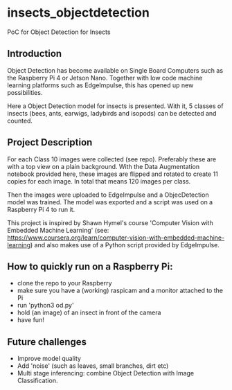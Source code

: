 # insects_objectdetection
PoC for Object Detection for Insects

## Introduction
Object Detection has become available on Single Board Computers such as the Raspberry Pi 4 or Jetson Nano. Together with low code machine learning platforms such as EdgeImpulse, this has opened up new possibilities. 

Here a Object Detection model for insects is presented. With it, 5 classes of insects (bees, ants, earwigs, ladybirds and isopods) can be detected and counted. 

## Project Description
For each Class 10 images were collected (see repo). Preferably these are with a top view on a plain background. 
With the Data Augmentation notebook provided here, these images are flipped and rotated to create 11 copies for each image. In total that means 120 images per class.

Then the images were uploaded to EdgeImpulse and a ObjecDetection model was trained.
The model was exported and a script was used on a Raspberry Pi 4 to run it.

This project is inspired by Shawn Hymel's course 'Computer Vision with Embedded Machine Learning' (see: https://www.coursera.org/learn/computer-vision-with-embedded-machine-learning) and also makes use of a Python script provided by EdgeImpulse.

## How to quickly run on a Raspberry Pi:
- clone the repo to your Raspberry
- make sure you have a (working) raspicam and a monitor attached to the Pi
- run 'python3 od.py'
- hold (an image) of an insect in front of the camera
- have fun!

## Future challenges
- Improve model quality
- Add 'noise' (such as leaves, small branches, dirt etc)
- Multi stage inferencing: combine Object Detection with Image Classification. 

